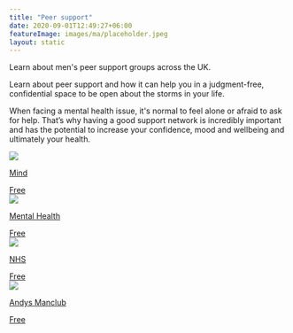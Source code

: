```yaml
---
title: "Peer support"
date: 2020-09-01T12:49:27+06:00
featureImage: images/ma/placeholder.jpeg
layout: static
---
```


Learn about men's peer support groups across the UK.

Learn about peer support and how it can help you in a judgment-free, confidential space to be open about the storms in your life.

When facing a mental health issue, it's normal to feel alone or afraid to ask for help. That’s why having a good support network is incredibly important and has the potential to increase your confidence, mood and wellbeing and ultimately your health.

<a class="ma-link" href="https://www.mind.org.uk/information-support/drugs-and-treatments/peer-support/about-peer-support/"><div class="ma-card ma-card-Community"><div class="ma-icon"><img src ="/images/icon-check.png"/></div><div class="ma-name"><p>Mind</p></div><div class="ma-paid-text"><span>Free</span></div></div></a><a class="ma-link" href="https://www.mentalhealth.org.uk/explore-mental-health/a-z-topics/peer-support"><div class="ma-card ma-card-Community"><div class="ma-icon"><img src ="/images/icon-check.png"/></div><div class="ma-name"><p>Mental Health</p></div><div class="ma-paid-text"><span>Free</span></div></div></a><a class="ma-link" href="https://www.england.nhs.uk/personalisedcare/supported-self-management/peer-support/"><div class="ma-card ma-card-Community"><div class="ma-icon"><img src ="/images/icon-check.png"/></div><div class="ma-name"><p>NHS</p></div><div class="ma-paid-text"><span>Free</span></div></div></a><a class="ma-link" href="https://andysmanclub.co.uk/"><div class="ma-card ma-card-Community"><div class="ma-icon"><img src ="/images/icon-check.png"/></div><div class="ma-name"><p>Andys Manclub</p></div><div class="ma-paid-text"><span>Free</span></div></div></a>  

<br/><br/>






